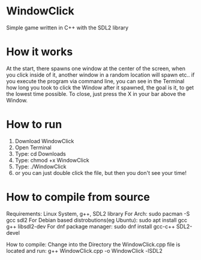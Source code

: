 # WindowClick
Simple game written in C++ with the SDL2 library

# How it works
At the start, there spawns one window at the center of the screen, when you click inside of it, another window in a random location will spawn etc.. if you execute the program via command line, you can see in the Terminal how long you took to click the Window after it spawned, the goal is it, to get the lowest time possible. To close, just press the X in your bar above the Window.

# How to run
1. Download WindowClick
2. Open Terminal
3. Type: cd Downloads
4. Type: chmod +x WindowClick
5. Type: ./WindowClick
6. or you can just double click the file, but then you don't see your time!

# How to compile from source
Requirements:
Linux System, g++, SDL2 library
For Arch: sudo pacman -S gcc sdl2
For Debian based distrobutions(eg Ubuntu): sudo apt install gcc g++ libsdl2-dev
For dnf package manager: sudo dnf install gcc-c++ SDL2-devel

How to compile:
Change into the Directory the WindowClick.cpp file is located and run: 
g++ WindowClick.cpp -o WindowClick -lSDL2

